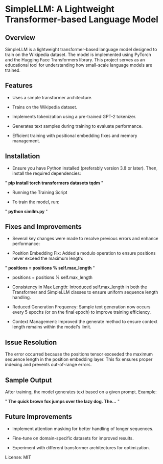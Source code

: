 # SimpleLLM: A Lightweight Transformer-based Language Model

## Overview

SimpleLLM is a lightweight transformer-based language model designed to train on the Wikipedia dataset. The model is implemented using PyTorch and the Hugging Face Transformers library. This project serves as an educational tool for understanding how small-scale language models are trained.

## Features

- Uses a simple transformer architecture.

- Trains on the Wikipedia dataset.

- Implements tokenization using a pre-trained GPT-2 tokenizer.

- Generates text samples during training to evaluate performance.

- Efficient training with positional embedding fixes and memory management.

## Installation

- Ensure you have Python installed (preferably version 3.8 or later). Then, install the required dependencies:

" **pip install torch transformers datasets tqdm** "

- Running the Training Script

- To train the model, run:

" **python simllm.py** "

## Fixes and Improvements

- Several key changes were made to resolve previous errors and enhance performance:

- Position Embedding Fix: Added a modulo operation to ensure positions never exceed the maximum length:
  
 " **positions = positions % self.max_length** "

- positions = positions % self.max_length

- Consistency in Max Length: Introduced self.max_length in both the Transformer and SimpleLLM classes to ensure uniform sequence length handling.

- Reduced Generation Frequency: Sample text generation now occurs every 5 epochs (or on the final epoch) to improve training efficiency.

- Context Management: Improved the generate method to ensure context length remains within the model's limit.

## Issue Resolution

The error occurred because the positions tensor exceeded the maximum sequence length in the position embedding layer. This fix ensures proper indexing and prevents out-of-range errors.

## Sample Output

After training, the model generates text based on a given prompt. Example:

" **The quick brown fox jumps over the lazy dog. The...** "

## Future Improvements

- Implement attention masking for better handling of longer sequences.

- Fine-tune on domain-specific datasets for improved results.

- Experiment with different transformer architectures for optimization.



License:
MIT 
